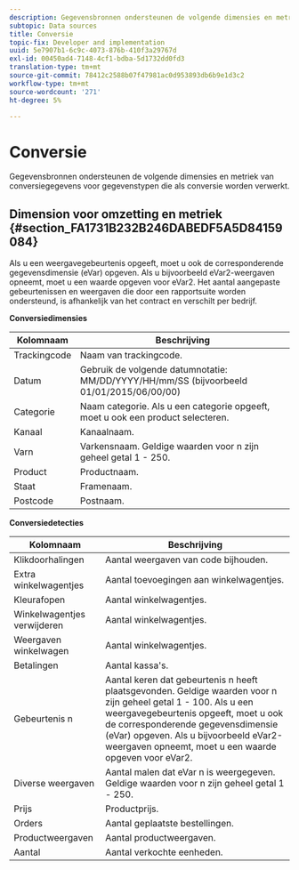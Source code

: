 ```yaml
---
description: Gegevensbronnen ondersteunen de volgende dimensies en metriek van conversiegegevens voor gegevenstypen die als conversie worden verwerkt.
subtopic: Data sources
title: Conversie
topic-fix: Developer and implementation
uuid: 5e7907b1-6c9c-4073-876b-410f3a29767d
exl-id: 00450ad4-7148-4cf1-bdba-5d1732dd0fd3
translation-type: tm+mt
source-git-commit: 78412c2588b07f47981ac0d953893db6b9e1d3c2
workflow-type: tm+mt
source-wordcount: '271'
ht-degree: 5%

---
```


# Conversie

Gegevensbronnen ondersteunen de volgende dimensies en metriek van conversiegegevens voor gegevenstypen die als conversie worden verwerkt.

## Dimension voor omzetting en metriek {#section_FA1731B232B246DABEDF5A5D84159084}

Als u een weergavegebeurtenis opgeeft, moet u ook de corresponderende gegevensdimensie (eVar) opgeven. Als u bijvoorbeeld eVar2-weergaven opneemt, moet u een waarde opgeven voor eVar2. Het aantal aangepaste gebeurtenissen en weergaven die door een rapportsuite worden ondersteund, is afhankelijk van het contract en verschilt per bedrijf.

<p class="head"> <b>Conversiedimensies</b> </p>

| Kolomnaam | Beschrijving |
|--- |--- |
| Trackingcode | Naam van trackingcode. |
| Datum | Gebruik de volgende datumnotatie:  MM/DD/YYYY/HH/mm/SS (bijvoorbeeld 01/01/2015/06/00/00) |
| Categorie | Naam categorie.  Als u een categorie opgeeft, moet u ook een product selecteren. |
| Kanaal | Kanaalnaam. |
| Varn | Varkensnaam. Geldige waarden voor n zijn geheel getal 1 - 250. |
| Product | Productnaam. |
| Staat | Framenaam. |
| Postcode | Postnaam. |

<p class="head"> <b>Conversiedetecties</b> </p>

| Kolomnaam | Beschrijving |
|--- |--- |
| Klikdoorhalingen | Aantal weergaven van code bijhouden. |
| Extra winkelwagentjes | Aantal toevoegingen aan winkelwagentjes. |
| Kleurafopen | Aantal winkelwagentjes. |
| Winkelwagentjes verwijderen | Aantal winkelwagentjes. |
| Weergaven winkelwagen | Aantal winkelwagentjes. |
| Betalingen | Aantal kassa&#39;s. |
| Gebeurtenis n | Aantal keren dat gebeurtenis n heeft plaatsgevonden. Geldige waarden voor n zijn geheel getal 1 - 100.  Als u een weergavegebeurtenis opgeeft, moet u ook de corresponderende gegevensdimensie (eVar) opgeven. Als u bijvoorbeeld eVar2-weergaven opneemt, moet u een waarde opgeven voor eVar2. |
| Diverse weergaven | Aantal malen dat eVar n is weergegeven. Geldige waarden voor n zijn geheel getal 1 - 250. |
| Prijs | Productprijs. |
| Orders | Aantal geplaatste bestellingen. |
| Productweergaven | Aantal productweergaven. |
| Aantal | Aantal verkochte eenheden. |
